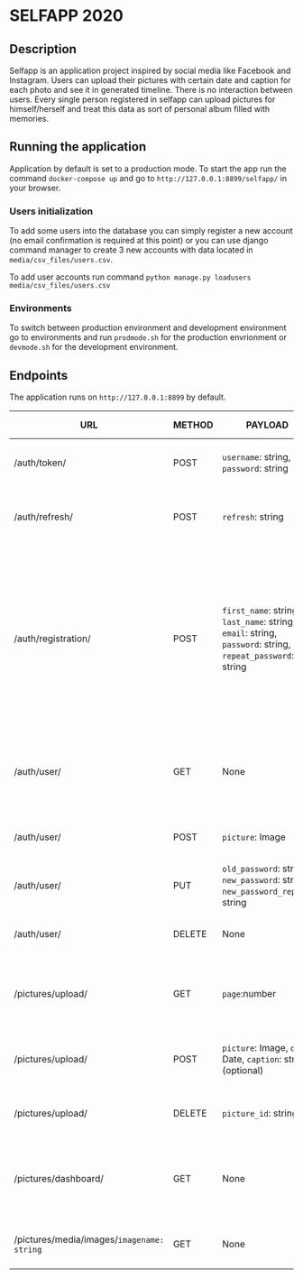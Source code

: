 # SELFAPP 2020

## Description
Selfapp is an application project inspired by social media like Facebook and Instagram.
Users can upload their pictures with certain date and caption for each photo and see it in generated timeline. 
There is no interaction between users. Every single person registered in selfapp can upload pictures for himself/herself
and treat this data as sort of personal album filled with memories.

## Running the application
Application by default is set to a production mode. 
To start the app run the command `docker-compose up` and go to `http://127.0.0.1:8899/selfapp/` in your browser.

### Users initialization
To add some users into the database you can simply register a new account (no email confirmation is required at this point) 
or you can use django command manager to create 3 new accounts with data located in `media/csv_files/users.csv`.

To add user accounts run command `python manage.py loadusers media/csv_files/users.csv`

### Environments
To switch between production environment and development environment go to environments and run `prodmode.sh` for the production envrionment or `devmode.sh` for the development environment. 

## Endpoints
The application runs on `http://127.0.0.1:8899` by default.

URL | METHOD | PAYLOAD | RETURNED VALUE | DESCRIPTION | 
----|--------|---------|----------------|-------------|
/auth/token/ | POST | `username`: string, `password`: string | `access`: string, `refresh`: string | Generate JWT token to authenticate user. |
/auth/refresh/ | POST | `refresh`: string | `access`: string | Get another access token after the previous one got expired.
/auth/registration/ | POST | `first_name`: string, `last_name`: string, `email`: string, `password`: string, `repeat_password`: string | `ok`: string, `error`: string, `message`: string | Endpoint handles user registration. Returned value is either ok - registration successfull or error - registration failed. In any case there is also message - value to be displayed for the user.
/auth/user/ | GET | None | `name`: string, `profile_image`: string | Endpoint returns basic user data - name, surname and profile picture.
/auth/user/ | POST | `picture`: Image | `ok`: string, `error`: string, `message`: string | Endpoint updates a profile picture of the user.
/auth/user/ | PUT | `old_password`: string, `new_password`: string, `new_password_repeat`: string | `ok`: string, `error`: string, `message`: string | Endpoint handles password change.
/auth/user/ | DELETE | None | `ok`: string, `error`: string, `message`: string | Endpoint handles deleting user account.
/pictures/upload/ | GET | `page`:number | `lastPage`:number, `images`: list | Endpoint returns paginated list of pictures with captions and the date.
/pictures/upload/ | POST | `picture`: Image, `date`: Date, `caption`: string (optional) | `ok`: string, `message`: string, `error`: string | Endpoint handles uploading pictures by users.
/pictures/upload/ | DELETE | `picture_id`: string | `ok`: string, `message`: string, `error`: string | Endpoint removes a picture with given id.
/pictures/dashboard/ | GET | None | `no_pictures`: boolean, `picture`: object | Endpoint returns dashboard data - in this case recently uploaded picture.
/pictures/media/images/`imagename: string` | GET | None | Image | Endpoint returns particular image.